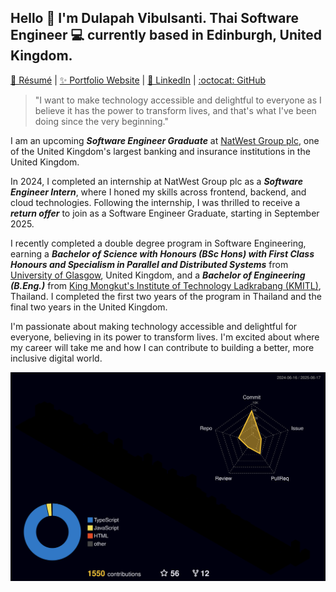 ## Hello 👋 I'm Dulapah Vibulsanti. Thai Software Engineer 💻 currently based in Edinburgh, United Kingdom.

[📄 Résumé](https://dulapahv.dev/resume) | [✨ Portfolio Website](https://dulapahv.dev/) | [💼 LinkedIn](https://www.linkedin.com/in/dulapahv) | [:octocat: GitHub](https://github.com/dulapahv)

> "I want to make technology accessible and delightful to everyone as I believe it has the power to transform lives, and that's what I've been doing since the very beginning."

I am an upcoming **_Software Engineer Graduate_** at [NatWest Group plc](https://www.natwestgroup.com/), one of the United Kingdom's largest banking and insurance institutions in the United Kingdom.

In 2024, I completed an internship at NatWest Group plc as a **_Software Engineer Intern_**, where I honed my skills across frontend, backend, and cloud technologies. Following the internship, I was thrilled to receive a **_return offer_** to join as a Software Engineer Graduate, starting in September 2025.

I recently completed a double degree program in Software Engineering, earning a **_Bachelor of Science with Honours (BSc Hons) with First Class Honours and Specialism in Parallel and Distributed Systems_** from [University of Glasgow](https://www.natwestgroup.com/), United Kingdom, and a **_Bachelor of Engineering (B.Eng.)_** from [King Mongkut's Institute of Technology Ladkrabang (KMITL)](https://www.kmitl.ac.th/), Thailand. I completed the first two years of the program in Thailand and the final two years in the United Kingdom.

I'm passionate about making technology accessible and delightful for everyone, believing in its power to transform lives. I'm excited about where my career will take me and how I can contribute to building a better, more inclusive digital world.

<!--
<img src="https://github.com/dulapahv/dulapahv/assets/71577909/8ce87163-bb39-4651-823a-ae70df84eed4" style="border-radius:8px" />
-->

<!--
<img align="left" src="https://user-images.githubusercontent.com/65187002/144930161-2f783401-8d27-4fdf-a2f7-cc0ba32f1f1f.gif" width="30%" style="display:inline;"><img align="right" src="https://user-images.githubusercontent.com/65187002/144930161-2f783401-8d27-4fdf-a2f7-cc0ba32f1f1f.gif" width="30%" style="display:inline;">

<br>

<p align="center">
    <h1 align="center">✩&emsp;dulapahv&emsp;✩</h1>
</p>
<p align="center">
    <img src="https://readme-typing-svg.herokuapp.com?font=Work+Sans&size=20&duration=3500&pause=1000&color=FB568A&center=true&vCenter=true&width=435&lines=Hello%2C+let's+have+a+sit;%E0%B8%AA%E0%B8%A7%E0%B8%B1%E0%B8%AA%E0%B8%94%E0%B8%B5+%E0%B8%A1%E0%B8%B2%E0%B8%99%E0%B8%B1%E0%B9%88%E0%B8%87%E0%B8%94%E0%B9%89%E0%B8%A7%E0%B8%A2%E0%B8%81%E0%B8%B1%E0%B8%99%E0%B8%81%E0%B9%88%E0%B8%AD%E0%B8%99%E0%B8%AA%E0%B8%B4;%E3%81%93%E3%82%93%E3%81%AB%E3%81%A1%E3%81%AF%2C+%E5%BA%A7%E3%82%8A%E3%81%BE%E3%81%97%E3%82%87%E3%81%86&width=280&height=50">
</p>

<br>

### <p align="center">[<img src="https://img.shields.io/badge/✨_PORTFOLIO_✨-fb568a" height="40em" style="border-radius:6px" />](https://dulapahv.dev)</p>

<p align="center"><img src="https://img.shields.io/badge/_-f7588a?style=for-the-badge" height="2em" width="50em" /><img src="https://img.shields.io/badge/_-49dbdd?style=for-the-badge" height="2em" width="50em" /><img src="https://img.shields.io/badge/_-f8ce57?style=for-the-badge" height="2em" width="50em" /><img src="https://img.shields.io/badge/_-995bfb?style=for-the-badge" height="2em" width="50em" /></p>

### <p align="center">[<img src="https://img.shields.io/badge/🔍_ABOUT_ME_🔎-995bfb" height="35em" style="border-radius:6px" />](https://dulapahv.dev/#about)</p>

-->

<!-- <div>
 <h3>Final-year BSc Honours degree in Software Engineering student at the University of Glasgow</h3>
 <h3>Interested in front-end development and pursuing a career as a full-stack developer</h3>
 <br>
 <h4>I want to make technology accessible and delightful to everyone as I believe it has the power to transform lives, and that's what I've been doing since the very beginning.</h4>
 <h4>Looking forward to where my career will take me</h4>
</div>

<be> -->

<!--
<p align="center"><img src="https://img.shields.io/badge/_-f7588a?style=for-the-badge" height="2em" width="50em" /><img src="https://img.shields.io/badge/_-49dbdd?style=for-the-badge" height="2em" width="50em" /><img src="https://img.shields.io/badge/_-f8ce57?style=for-the-badge" height="2em" width="50em" /><img src="https://img.shields.io/badge/_-995bfb?style=for-the-badge" height="2em" width="50em" /></p>
-->

<!--
### <p align="center"><img src="https://img.shields.io/badge/🌸_FRONTEND_🌸-f8ce57" height="40em" style="border-radius:6px" /></p>

<div align="center">
 <img height="50em" src="./frontend/nextjs.png?raw=true" />
 <img height="50em" src="./frontend/reactjs.png?raw=true" />
 <img height="50em" src="./frontend/tailwindcss.png?raw=true" />
 <img height="50em" src="./frontend/html.png?raw=true" />
 <img height="50em" src="./frontend/css.png?raw=true" />
 <img height="50em" src="./frontend/js.png?raw=true" />
</div>

<br>

### <p align="center"><img src="https://img.shields.io/badge/🔗_API_🔗-f7588a" height="40em" style="border-radius:6px" /></p>

<div align="center">
  <img height="70em" src="./api/nodejs.png?raw=true" />
  <img height="40em" src="./api/nginx.png?raw=true" />
</div>

<br>

### <p align="center"><img src="https://img.shields.io/badge/💾_BACKEND_💾-49dbdd" height="40em" style="border-radius:6px" /></p>

<div align="center">
 <img height="50em" src="./backend/postgresql.png?raw=true" />
 <img height="50em" src="./backend/py.png?raw=true" />
 <img height="50em" src="./backend/c.png?raw=true" />
 <img height="50em" src="./backend/cpp.png?raw=true" />
 <img height="50em" src="./backend/java.png?raw=true" />
</div>

<br>

<p align="center"><img src="https://img.shields.io/badge/_-f7588a?style=for-the-badge" height="2em" width="50em" /><img src="https://img.shields.io/badge/_-49dbdd?style=for-the-badge" height="2em" width="50em" /><img src="https://img.shields.io/badge/_-f8ce57?style=for-the-badge" height="2em" width="50em" /><img src="https://img.shields.io/badge/_-995bfb?style=for-the-badge" height="2em" width="50em" /></p>

-->

![3d](./profile-3d-contrib/profile-night-rainbow.svg)

<!--
<p align="center">
    <a href="https://leetcode.com/dulapahv/"><img width="48%" src="https://leetcode.card.workers.dev/dulapahv?theme=dark&font=baloo&extension=null&border=2&border_radius=8"></a>
</p>
-->

<!--
<p align="center"><img src="https://img.shields.io/badge/_-f7588a?style=for-the-badge" height="2em" width="50em" /><img src="https://img.shields.io/badge/_-49dbdd?style=for-the-badge" height="2em" width="50em" /><img src="https://img.shields.io/badge/_-f8ce57?style=for-the-badge" height="2em" width="50em" /><img src="https://img.shields.io/badge/_-995bfb?style=for-the-badge" height="2em" width="50em" /></p> 

<p align="center">With 💕 from dulapahv :octocat:</p>
-->
